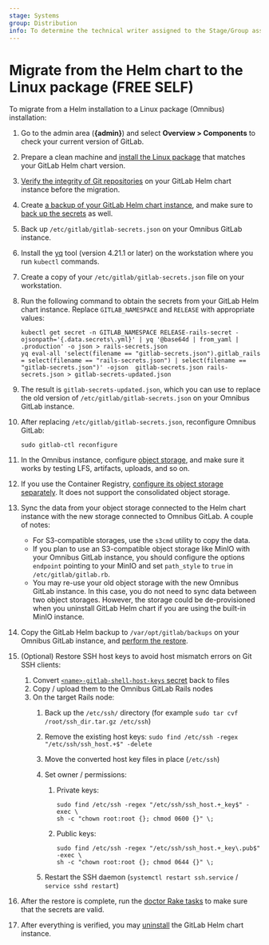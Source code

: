 ```yaml
---
stage: Systems
group: Distribution
info: To determine the technical writer assigned to the Stage/Group associated with this page, see https://about.gitlab.com/handbook/product/ux/technical-writing/#assignments
---
```


# Migrate from the Helm chart to the Linux package **(FREE SELF)**

To migrate from a Helm installation to a Linux package (Omnibus) installation:

1. Go to the admin area (**{admin}**) and select **Overview > Components** to
   check your current version of GitLab.
1. Prepare a clean machine and
   [install the Linux package](https://docs.gitlab.com/ee/update/package/index.html)
   that matches your GitLab Helm chart version.
1. [Verify the integrity of Git repositories](https://docs.gitlab.com/ee/administration/raketasks/check.html)
   on your GitLab Helm chart instance before the migration.
1. Create [a backup of your GitLab Helm chart instance](../../backup-restore/backup.md),
   and make sure to [back up the secrets](../../backup-restore/backup.md#back-up-the-secrets)
   as well.
1. Back up `/etc/gitlab/gitlab-secrets.json` on your Omnibus GitLab instance.
1. Install the [yq](https://github.com/mikefarah/yq) tool (version 4.21.1 or later) on the workstation where you run `kubectl` commands.
1. Create a copy of your `/etc/gitlab/gitlab-secrets.json` file on your workstation.
1. Run the following command to obtain the secrets from your GitLab Helm chart instance.
   Replace `GITLAB_NAMESPACE` and `RELEASE` with appropriate values:

   ```shell
   kubectl get secret -n GITLAB_NAMESPACE RELEASE-rails-secret -ojsonpath='{.data.secrets\.yml}' | yq '@base64d | from_yaml | .production' -o json > rails-secrets.json
   yq eval-all 'select(filename == "gitlab-secrets.json").gitlab_rails = select(filename == "rails-secrets.json") | select(filename == "gitlab-secrets.json")' -ojson  gitlab-secrets.json rails-secrets.json > gitlab-secrets-updated.json
   ```

1. The result is `gitlab-secrets-updated.json`, which you can use to replace the old version of `/etc/gitlab/gitlab-secrets.json`
   on your Omnibus GitLab instance.
1. After replacing `/etc/gitlab/gitlab-secrets.json`, reconfigure Omnibus GitLab:

   ```shell
   sudo gitlab-ctl reconfigure
   ```

1. In the Omnibus instance, configure [object storage](https://docs.gitlab.com/ee/administration/object_storage.html),
   and make sure it works by testing LFS, artifacts, uploads, and so on.
1. If you use the Container Registry, [configure its object storage separately](https://docs.gitlab.com/ee/administration/packages/container_registry.html#use-object-storage). It does not support
   the consolidated object storage.
1. Sync the data from your object storage connected to the Helm chart instance with the new storage
   connected to Omnibus GitLab. A couple of notes:

   - For S3-compatible storages, use the `s3cmd` utility to copy the data.
   - If you plan to use an S3-compatible object storage like MinIO with your
     Omnibus GitLab instance, you should configure the options `endpoint`
     pointing to your MinIO and set `path_style` to `true` in
     `/etc/gitlab/gitlab.rb`.
   - You may re-use your old object storage with the new Omnibus GitLab instance. In this case, you
     do not need to sync data between two object storages. However, the storage could be de-provisioned when
     you uninstall GitLab Helm chart if you are using the built-in MinIO instance.

1. Copy the GitLab Helm backup to `/var/opt/gitlab/backups` on your Omnibus GitLab instance, and
   [perform the restore](https://docs.gitlab.com/ee/raketasks/backup_restore.html#restore-for-omnibus-gitlab-installations).
1. (Optional) Restore SSH host keys to avoid host mismatch errors on Git SSH clients:

   1. Convert [`<name>-gitlab-shell-host-keys` secret](../secrets.md#ssh-host-keys) back to files
   1. Copy / upload them to the Omnibus GitLab Rails nodes
   1. On the target Rails node:
      1. Back up the `/etc/ssh/` directory (for example `sudo tar cvf /root/ssh_dir.tar.gz /etc/ssh`)
      1. Remove the existing host keys: `sudo find /etc/ssh -regex "/etc/ssh/ssh_host.+$" -delete`
      1. Move the converted host key files in place (`/etc/ssh`)
      1. Set owner / permissions:
         1. Private keys:

            ```shell
            sudo find /etc/ssh -regex "/etc/ssh/ssh_host.+_key$" -exec \
            sh -c "chown root:root {}; chmod 0600 {}" \;
            ```

         1. Public keys:

            ```shell
            sudo find /etc/ssh -regex "/etc/ssh/ssh_host.+_key\.pub$" -exec \
            sh -c "chown root:root {}; chmod 0644 {}" \;
            ```

      1. Restart the SSH daemon (`systemctl restart ssh.service` / `service sshd restart`)

1. After the restore is complete, run the [doctor Rake tasks](https://docs.gitlab.com/ee/administration/raketasks/check.html)
   to make sure that the secrets are valid.
1. After everything is verified, you may [uninstall](../uninstall.md)
   the GitLab Helm chart instance.
